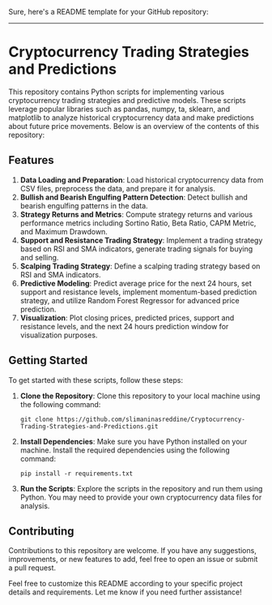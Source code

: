 Sure, here's a README template for your GitHub repository:

---

# Cryptocurrency Trading Strategies and Predictions

This repository contains Python scripts for implementing various cryptocurrency trading strategies and predictive models. These scripts leverage popular libraries such as pandas, numpy, ta, sklearn, and matplotlib to analyze historical cryptocurrency data and make predictions about future price movements. Below is an overview of the contents of this repository:

## Features

1. **Data Loading and Preparation**: Load historical cryptocurrency data from CSV files, preprocess the data, and prepare it for analysis.
2. **Bullish and Bearish Engulfing Pattern Detection**: Detect bullish and bearish engulfing patterns in the data.
3. **Strategy Returns and Metrics**: Compute strategy returns and various performance metrics including Sortino Ratio, Beta Ratio, CAPM Metric, and Maximum Drawdown.
4. **Support and Resistance Trading Strategy**: Implement a trading strategy based on RSI and SMA indicators, generate trading signals for buying and selling.
5. **Scalping Trading Strategy**: Define a scalping trading strategy based on RSI and SMA indicators.
6. **Predictive Modeling**: Predict average price for the next 24 hours, set support and resistance levels, implement momentum-based prediction strategy, and utilize Random Forest Regressor for advanced price prediction.
7. **Visualization**: Plot closing prices, predicted prices, support and resistance levels, and the next 24 hours prediction window for visualization purposes.

## Getting Started

To get started with these scripts, follow these steps:

1. **Clone the Repository**: Clone this repository to your local machine using the following command:

    ```
    git clone https://github.com/slimaninasreddine/Cryptocurrency-Trading-Strategies-and-Predictions.git
    ```

2. **Install Dependencies**: Make sure you have Python installed on your machine. Install the required dependencies using the following command:

    ```
    pip install -r requirements.txt
    ```

3. **Run the Scripts**: Explore the scripts in the repository and run them using Python. You may need to provide your own cryptocurrency data files for analysis.

## Contributing

Contributions to this repository are welcome. If you have any suggestions, improvements, or new features to add, feel free to open an issue or submit a pull request.


Feel free to customize this README according to your specific project details and requirements. Let me know if you need further assistance!
